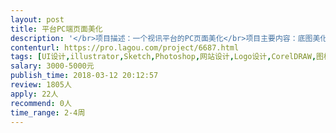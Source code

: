 ```yaml
---                
layout: post       
title: 平台PC端页面美化           
description: '</br>项目描述：一个视讯平台的PC页面美化</br>项目主要内容：底图美化、图标美化，字体美化，用户名密码美化，登录按钮美化。菜单图标美化，整体系统配色，菜单图标美化。树形菜单LOGO图片美化，人员图标素材。呼叫、录像、轨迹菜单图标素材，工具栏样式设计。地图色块颜色设计，8-10种不同颜色的半透明色块配色方案，标志不同的管理区域。</br>进度要求：一周内提供相关素材及配色方案，并在项目周期内（2个月）按客户意见提供修改服务。</br>'     
contenturl: https://pro.lagou.com/project/6687.html      
tags: [UI设计,illustrator,Sketch,Photoshop,网站设计,Logo设计,CorelDRAW,图标设计]            
salary: 3000-5000元          
publish_time: 2018-03-12 20:12:57         
review: 1805人                   
apply: 22人                   
recommend: 0人                   
time_range: 2-4周              
---                 
```

